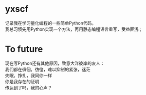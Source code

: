 # yxscf
记录我在学习量化编程的一些简单Python代码。  
我总习惯先用Python实现一个方法，再用静态编程语言重写，受益匪浅；  

# To future
现在写Python还有其他原因，致意大洋彼岸的友人：  
我们都在徘徊，彷徨，难以抑制的紧张，迷茫  
失眠，挣扎，我同你一样  
你是我存在的证明  
传达到了吗，我的心声？
